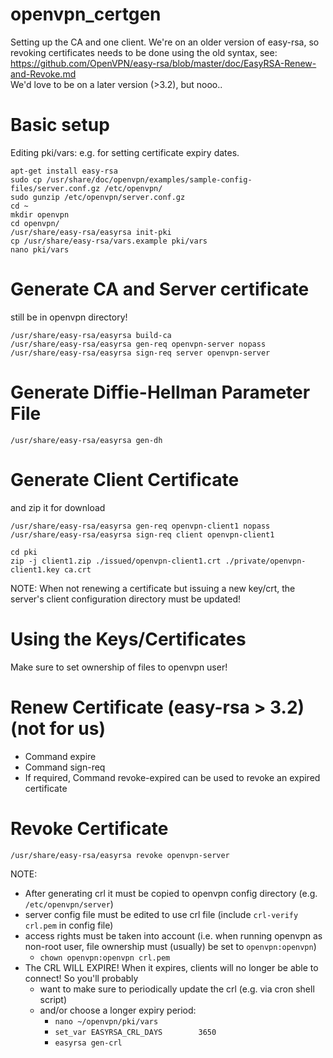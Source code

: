 # openvpn_certgen
Setting up the CA and one client.
We're on an older version of easy-rsa, so revoking certificates needs to be done using the old syntax, see: https://github.com/OpenVPN/easy-rsa/blob/master/doc/EasyRSA-Renew-and-Revoke.md  
We'd love to be on a later version (>3.2), but nooo..

# Basic setup
Editing pki/vars: e.g. for setting certificate expiry dates. 
```
apt-get install easy-rsa
sudo cp /usr/share/doc/openvpn/examples/sample-config-files/server.conf.gz /etc/openvpn/
sudo gunzip /etc/openvpn/server.conf.gz
cd ~
mkdir openvpn
cd openvpn/
/usr/share/easy-rsa/easyrsa init-pki
cp /usr/share/easy-rsa/vars.example pki/vars
nano pki/vars
```

# Generate CA and Server certificate
still be in openvpn directory!  
```
/usr/share/easy-rsa/easyrsa build-ca
/usr/share/easy-rsa/easyrsa gen-req openvpn-server nopass
/usr/share/easy-rsa/easyrsa sign-req server openvpn-server
```

# Generate Diffie-Hellman Parameter File
```
/usr/share/easy-rsa/easyrsa gen-dh
```

# Generate Client Certificate
and zip it for download
```
/usr/share/easy-rsa/easyrsa gen-req openvpn-client1 nopass
/usr/share/easy-rsa/easyrsa sign-req client openvpn-client1

cd pki
zip -j client1.zip ./issued/openvpn-client1.crt ./private/openvpn-client1.key ca.crt
```
NOTE:
When not renewing a certificate but issuing a new key/crt, the server's client configuration directory must be updated!

# Using the Keys/Certificates  
Make sure to set ownership of files to openvpn user!

# Renew Certificate (easy-rsa > 3.2) (not for us)
- Command expire <NAME>   
- Command sign-req <TYPE> <NAME>
- If required, Command revoke-expired can be used to revoke an expired certificate

# Revoke Certificate
```
/usr/share/easy-rsa/easyrsa revoke openvpn-server
```
NOTE:
- After generating crl it must be copied to openvpn config directory (e.g. `/etc/openvpn/server`)
- server config file must be edited to use crl file (include `crl-verify crl.pem` in config file)
- access rights must be taken into account (i.e. when running openvpn as non-root user, file ownership must (usually) be set to `openvpn:openvpn`)
  - `chown openvpn:openvpn crl.pem`
- The CRL WILL EXPIRE! When it expires, clients will no longer be able to connect! So you'll probably
  - want to make sure to periodically update the crl (e.g. via cron shell script)
  - and/or choose a longer expiry period:
    - `nano ~/openvpn/pki/vars`
    - `set_var EASYRSA_CRL_DAYS        3650`
    - `easyrsa gen-crl`
